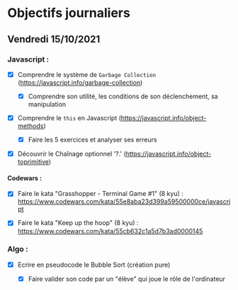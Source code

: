 # Objectifs journaliers

## Vendredi 15/10/2021


### Javascript :

* [x] Comprendre le système de `Garbage Collection` (https://javascript.info/garbage-collection)
  * [x] Comprendre son utilité, les conditions de son déclenchement, sa manipulation
* [x] Comprendre le `this` en Javascript (https://javascript.info/object-methods)
  * [x] Faire les 5 exercices et analyser ses erreurs
* [x] Découvrir le Chaînage optionnel '?.' (https://javascript.info/object-toprimitive)



#### Codewars :

* [x] Faire le kata "Grasshopper - Terminal Game #1" (8 kyu) : https://www.codewars.com/kata/55e8aba23d399a59500000ce/javascript
* [x] Faire le kata "Keep up the hoop" (8 kyu) : https://www.codewars.com/kata/55cb632c1a5d7b3ad0000145


### Algo : 

* [x] Ecrire en pseudocode le Bubble Sort (création pure)
  * [x] Faire valider son code par un "élève" qui joue le rôle de l'ordinateur

